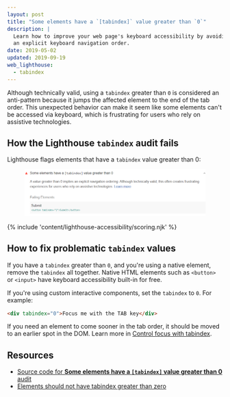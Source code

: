```yaml
---
layout: post
title: "Some elements have a `[tabindex]` value greater than `0`"
description: |
  Learn how to improve your web page's keyboard accessibility by avoiding
  an explicit keyboard navigation order.
date: 2019-05-02
updated: 2019-09-19
web_lighthouse:
  - tabindex
---
```


Although technically valid,
using a `tabindex` greater than `0` is considered an anti-pattern because
it jumps the affected element to the end of the tab order.
This unexpected behavior can make it seem like some elements can't be accessed
via keyboard, which is frustrating for users who rely on assistive technologies.

## How the Lighthouse `tabindex` audit fails

Lighthouse flags elements that have a `tabindex` value greater than 0:

<figure class="w-figure">
  <img class="w-screenshot" src="tabindex.png" alt="Lighthouse audit showing some elements have a tabindex value greater than 0">
</figure>

{% include 'content/lighthouse-accessibility/scoring.njk' %}

## How to fix problematic `tabindex` values

If you have a `tabindex` greater than `0`,
and you're using a native element,
remove the `tabindex` all together.
Native HTML elements such as `<button>` or `<input>`
have keyboard accessibility built-in for free.

If you're using custom interactive components,
set the `tabindex` to `0`.
For example:

```html
<div tabindex="0">Focus me with the TAB key</div>
```

If you need an element to come sooner in the tab order,
it should be moved to an earlier spot in the DOM.
Learn more in
[Control focus with tabindex](/control-focus-with-tabindex).

## Resources

- [Source code for **Some elements have a `[tabindex]` value greater than 0** audit](https://github.com/GoogleChrome/lighthouse/blob/master/lighthouse-core/audits/accessibility/tabindex.js)
- [Elements should not have tabindex greater than zero](https://dequeuniversity.com/rules/axe/3.3/tabindex)
